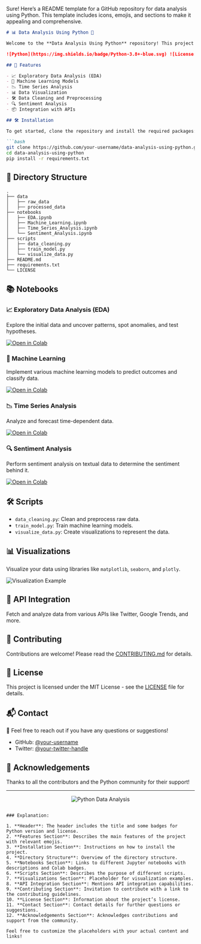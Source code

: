 Sure! Here’s a README template for a GitHub repository for data analysis using Python. This template includes icons, emojis, and sections to make it appealing and comprehensive.

```markdown
# 📊 Data Analysis Using Python 🐍

Welcome to the **Data Analysis Using Python** repository! This project is designed to provide comprehensive examples and resources for performing data analysis using Python. Explore a wide range of techniques and tools to unlock the potential of your data!

![Python](https://img.shields.io/badge/Python-3.8+-blue.svg) ![License: MIT](https://img.shields.io/badge/License-MIT-yellow.svg)

## 🚀 Features

- 📈 Exploratory Data Analysis (EDA)
- 🧠 Machine Learning Models
- 📉 Time Series Analysis
- 📊 Data Visualization
- 🛠️ Data Cleaning and Preprocessing
- 🔍 Sentiment Analysis
- 📦 Integration with APIs

## 🛠️ Installation

To get started, clone the repository and install the required packages:

```bash
git clone https://github.com/your-username/data-analysis-using-python.git
cd data-analysis-using-python
pip install -r requirements.txt
```

## 📂 Directory Structure

```plaintext
.
├── data
│   ├── raw_data
│   ├── processed_data
├── notebooks
│   ├── EDA.ipynb
│   ├── Machine_Learning.ipynb
│   ├── Time_Series_Analysis.ipynb
│   └── Sentiment_Analysis.ipynb
├── scripts
│   ├── data_cleaning.py
│   ├── train_model.py
│   └── visualize_data.py
├── README.md
├── requirements.txt
└── LICENSE
```

## 📚 Notebooks

### 📈 Exploratory Data Analysis (EDA)

Explore the initial data and uncover patterns, spot anomalies, and test hypotheses.

[![Open in Colab](https://colab.research.google.com/assets/colab-badge.svg)](https://colab.research.google.com/github/your-username/data-analysis-using-python/blob/main/notebooks/EDA.ipynb)

### 🧠 Machine Learning

Implement various machine learning models to predict outcomes and classify data.

[![Open in Colab](https://colab.research.google.com/assets/colab-badge.svg)](https://colab.research.google.com/github/your-username/data-analysis-using-python/blob/main/notebooks/Machine_Learning.ipynb)

### 📉 Time Series Analysis

Analyze and forecast time-dependent data.

[![Open in Colab](https://colab.research.google.com/assets/colab-badge.svg)](https://colab.research.google.com/github/your-username/data-analysis-using-python/blob/main/notebooks/Time_Series_Analysis.ipynb)

### 🔍 Sentiment Analysis

Perform sentiment analysis on textual data to determine the sentiment behind it.

[![Open in Colab](https://colab.research.google.com/assets/colab-badge.svg)](https://colab.research.google.com/github/your-username/data-analysis-using-python/blob/main/notebooks/Sentiment_Analysis.ipynb)

## 🛠️ Scripts

- `data_cleaning.py`: Clean and preprocess raw data.
- `train_model.py`: Train machine learning models.
- `visualize_data.py`: Create visualizations to represent the data.

## 📊 Visualizations

Visualize your data using libraries like `matplotlib`, `seaborn`, and `plotly`.

![Visualization Example](https://user-images.githubusercontent.com/your-username/visualization-example.png)

## 🔗 API Integration

Fetch and analyze data from various APIs like Twitter, Google Trends, and more.

## 🤝 Contributing

Contributions are welcome! Please read the [CONTRIBUTING.md](CONTRIBUTING.md) for details.

## 📄 License

This project is licensed under the MIT License - see the [LICENSE](LICENSE) file for details.

## 📬 Contact

📧 Feel free to reach out if you have any questions or suggestions!

- GitHub: [@your-username](https://github.com/your-username)
- Twitter: [@your-twitter-handle](https://twitter.com/your-twitter-handle)

## 🌟 Acknowledgements

Thanks to all the contributors and the Python community for their support!

---

<p align="center">
    <img src="https://user-images.githubusercontent.com/your-username/python-data-analysis-banner.png" alt="Python Data Analysis">
</p>

```

### Explanation:

1. **Header**: The header includes the title and some badges for Python version and license.
2. **Features Section**: Describes the main features of the project with relevant emojis.
3. **Installation Section**: Instructions on how to install the project.
4. **Directory Structure**: Overview of the directory structure.
5. **Notebooks Section**: Links to different Jupyter notebooks with descriptions and Colab badges.
6. **Scripts Section**: Describes the purpose of different scripts.
7. **Visualizations Section**: Placeholder for visualization examples.
8. **API Integration Section**: Mentions API integration capabilities.
9. **Contributing Section**: Invitation to contribute with a link to the contributing guidelines.
10. **License Section**: Information about the project’s license.
11. **Contact Section**: Contact details for further questions or suggestions.
12. **Acknowledgements Section**: Acknowledges contributions and support from the community.

Feel free to customize the placeholders with your actual content and links!
